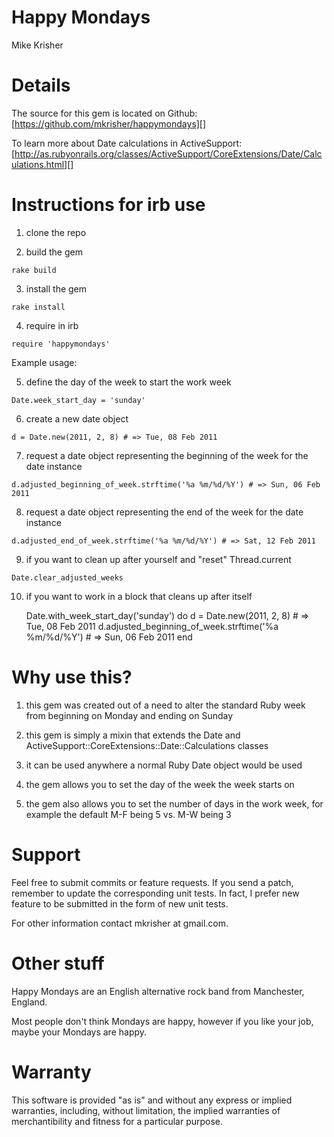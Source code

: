 Happy Mondays
=============
Mike Krisher

Details
=======

The source for this gem is located on Github:
[https://github.com/mkrisher/happymondays][]

To learn more about Date calculations in ActiveSupport:
[http://as.rubyonrails.org/classes/ActiveSupport/CoreExtensions/Date/Calculations.html][]

[https://github.com/mkrisher/happymondays]: https://github.com/mkrisher/happymondays
[http://as.rubyonrails.org/classes/ActiveSupport/CoreExtensions/Date/Calculations.html]: http://as.rubyonrails.org/classes/ActiveSupport/CoreExtensions/Date/Calculations.html

Instructions for irb use
===================================

1) clone the repo

2) build the gem

  `rake build`

3) install the gem

  `rake install`

4) require in irb

  `require 'happymondays'`

Example usage:

5) define the day of the week to start the work week

  `Date.week_start_day = 'sunday'`

6) create a new date object

  `d = Date.new(2011, 2, 8) # => Tue, 08 Feb 2011`

7) request a date object representing the beginning of the week for the date instance

  `d.adjusted_beginning_of_week.strftime('%a %m/%d/%Y') # => Sun, 06 Feb 2011`

8) request a date object representing the end of the week for the date instance

  `d.adjusted_end_of_week.strftime('%a %m/%d/%Y') # => Sat, 12 Feb 2011`

9) if you want to clean up after yourself and "reset" Thread.current

  `Date.clear_adjusted_weeks`
  
10) if you want to work in a block that cleans up after itself

    Date.with_week_start_day('sunday') do
      d = Date.new(2011, 2, 8) # => Tue, 08 Feb 2011
      d.adjusted_beginning_of_week.strftime('%a %m/%d/%Y') # => Sun, 06 Feb 2011
    end

Why use this?
===================================

1) this gem was created out of a need to alter the standard Ruby week from beginning on Monday and ending on Sunday

2) this gem is simply a mixin that extends the Date and ActiveSupport::CoreExtensions::Date::Calculations classes

3) it can be used anywhere a normal Ruby Date object would be used

4) the gem allows you to set the day of the week the week starts on

5) the gem also allows you to set the number of days in the work week, for example the default M-F being 5 vs. M-W being 3

Support
==================================

Feel free to submit commits or feature requests.  If you send a patch,
remember to update the corresponding unit tests.  In fact, I prefer
new feature to be submitted in the form of new unit tests.

For other information contact
mkrisher at gmail.com.

Other stuff
=================================

Happy Mondays are an English alternative rock band from Manchester, England.

Most people don't think Mondays are happy, however if you like your job, maybe your Mondays are happy.

Warranty
=================================

This software is provided "as is" and without any express or
implied warranties, including, without limitation, the implied
warranties of merchantibility and fitness for a particular
purpose.

